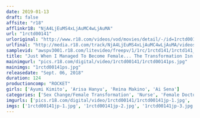 ```yaml
---
date: 2019-01-13
draft: false
affsite: "r18"
afflinkr18: "NjA4LjEuMS4xLjAuMC4wLjAuMA"
url: "1rctd00141"
urloriginal: "http://www.r18.com/videos/vod/movies/detail/-/id=1rctd00141"
urlfinal: "http://media.r18.com/track/NjA4LjEuMS4xLjAuMC4wLjAuMA/videos/vod/movies/detail/-/id=1rctd00141"
samplevid: "awspv3001.r18.com/litevideo/freepv/1/1rc/1rctd141/1rctd141_dmb_w.mp4"
title: "Just When I Managed To Become Female... The Transformation Isn't Complete And I'm A Hermaphrodite!? 3 I Was A Completely Female Angel In White..."
mainimgurl: "pics.r18.com/digital/video/1rctd00141/1rctd00141ps.jpg"
mainimgs: "1rctd00141ps.jpg"
releasedate: "Sept. 06, 2018"
duration: 124
productioncomp: "ROCKET"
girls: ['Ayumi Kimito', 'Arisa Hanyu', 'Reina Makino', 'Ai Sena']
categories: ['Sex Change/Female Transformation', 'Nurse', 'Female Doctor', 'Variety', 'Lesbian', 'Hi-Def']
imgurls: ['pics.r18.com/digital/video/1rctd00141/1rctd00141jp-1.jpg', 'pics.r18.com/digital/video/1rctd00141/1rctd00141jp-2.jpg', 'pics.r18.com/digital/video/1rctd00141/1rctd00141jp-3.jpg', 'pics.r18.com/digital/video/1rctd00141/1rctd00141jp-4.jpg', 'pics.r18.com/digital/video/1rctd00141/1rctd00141jp-5.jpg', 'pics.r18.com/digital/video/1rctd00141/1rctd00141jp-6.jpg', 'pics.r18.com/digital/video/1rctd00141/1rctd00141jp-7.jpg', 'pics.r18.com/digital/video/1rctd00141/1rctd00141jp-8.jpg', 'pics.r18.com/digital/video/1rctd00141/1rctd00141jp-9.jpg', 'pics.r18.com/digital/video/1rctd00141/1rctd00141jp-10.jpg', 'pics.r18.com/digital/video/1rctd00141/1rctd00141jp-11.jpg', 'pics.r18.com/digital/video/1rctd00141/1rctd00141jp-12.jpg', 'pics.r18.com/digital/video/1rctd00141/1rctd00141jp-13.jpg', 'pics.r18.com/digital/video/1rctd00141/1rctd00141jp-14.jpg', 'pics.r18.com/digital/video/1rctd00141/1rctd00141jp-15.jpg', 'pics.r18.com/digital/video/1rctd00141/1rctd00141jp-16.jpg', 'pics.r18.com/digital/video/1rctd00141/1rctd00141jp-17.jpg', 'pics.r18.com/digital/video/1rctd00141/1rctd00141jp-18.jpg', 'pics.r18.com/digital/video/1rctd00141/1rctd00141jp-19.jpg', 'pics.r18.com/digital/video/1rctd00141/1rctd00141jp-20.jpg']
imgs: ['1rctd00141jp-1.jpg', '1rctd00141jp-2.jpg', '1rctd00141jp-3.jpg', '1rctd00141jp-4.jpg', '1rctd00141jp-5.jpg', '1rctd00141jp-6.jpg', '1rctd00141jp-7.jpg', '1rctd00141jp-8.jpg', '1rctd00141jp-9.jpg', '1rctd00141jp-10.jpg', '1rctd00141jp-11.jpg', '1rctd00141jp-12.jpg', '1rctd00141jp-13.jpg', '1rctd00141jp-14.jpg', '1rctd00141jp-15.jpg', '1rctd00141jp-16.jpg', '1rctd00141jp-17.jpg', '1rctd00141jp-18.jpg', '1rctd00141jp-19.jpg', '1rctd00141jp-20.jpg']
---
```

